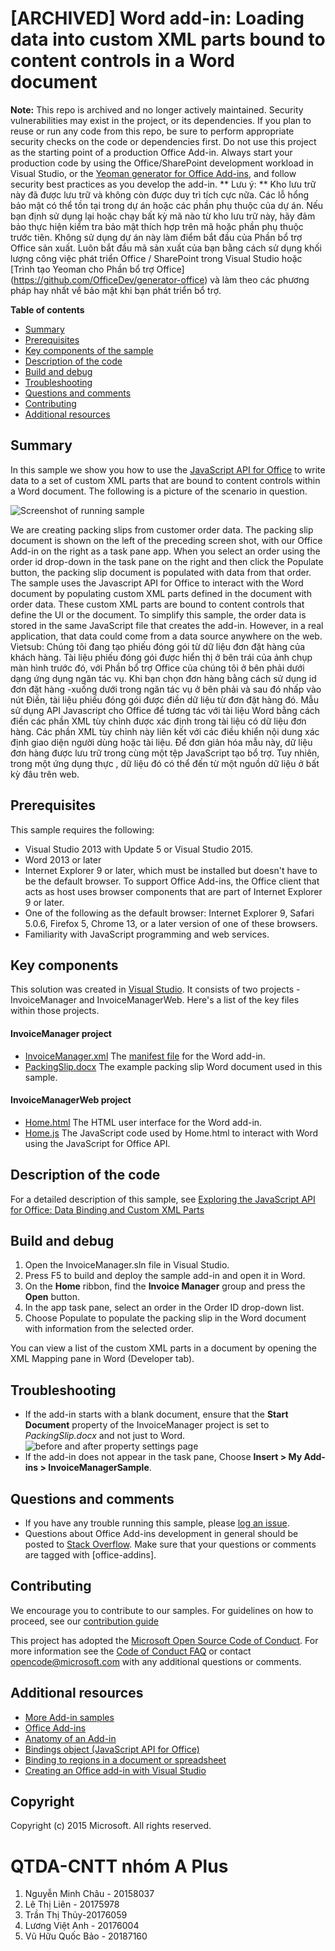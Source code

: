# [ARCHIVED] Word add-in: Loading data into custom XML parts bound to content controls in a Word document

**Note:** This repo is archived and no longer actively maintained. Security vulnerabilities may exist in the project, or its dependencies. If you plan to reuse or run any code from this repo, be sure to perform appropriate security checks on the code or dependencies first. Do not use this project as the starting point of a production Office Add-in. Always start your production code by using the Office/SharePoint development workload in Visual Studio, or the [Yeoman generator for Office Add-ins](https://github.com/OfficeDev/generator-office), and follow security best practices as you develop the add-in. 
** Lưu ý: ** Kho lưu trữ này đã được lưu trữ và không còn được duy trì tích cực nữa. Các lỗ hổng bảo mật có thể tồn tại trong dự án hoặc các phần phụ thuộc của dự án. Nếu bạn định sử dụng lại hoặc chạy bất kỳ mã nào từ kho lưu trữ này, hãy đảm bảo thực hiện kiểm tra bảo mật thích hợp trên mã hoặc phần phụ thuộc trước tiên. Không sử dụng dự án này làm điểm bắt đầu của Phần bổ trợ Office sản xuất. Luôn bắt đầu mã sản xuất của bạn bằng cách sử dụng khối lượng công việc phát triển Office / SharePoint trong Visual Studio hoặc [Trình tạo Yeoman cho Phần bổ trợ Office] (https://github.com/OfficeDev/generator-office) và làm theo các phương pháp hay nhất về bảo mật khi bạn phát triển bổ trợ.

**Table of contents**

* [Summary](#summary)
* [Prerequisites](#prerequisites)
* [Key components of the sample](#components)
* [Description of the code](#codedescription)
* [Build and debug](#build)
* [Troubleshooting](#troubleshooting)
* [Questions and comments](#questions)
* [Contributing](#contribute)
* [Additional resources](#additional-resources)

<a name="summary"></a>
## Summary

In this sample we show you how to use the [JavaScript API for Office](https://msdn.microsoft.com/library/b27e70c3-d87d-4d27-85e0-103996273298(v=office.15)) to write data to a set of custom XML parts that are bound to content controls within a Word document. The following is a  picture of the scenario in question.

![Screenshot of running sample](https://cloud.githubusercontent.com/assets/8550529/9298298/4b980684-4461-11e5-8c00-8f86701e55c2.PNG)

We are creating packing slips from customer order data. The packing slip document is shown on the left of the preceding screen shot, with our Office Add-in on the right as a task pane app. When you select an order using the order id drop-down in the task pane on the right and then click the Populate button, the packing slip document is populated with data from that order.  The sample uses the Javascript API for Office to interact with the Word document by populating custom XML parts defined in the document with order data. These custom XML parts are bound to content controls that define the UI or the document. To simplify this sample, the order data is stored in the same JavaScript file that creates the add-in. However, in a real application, that data could come from a data source anywhere on the web.
Vietsub:
Chúng tôi đang tạo phiếu đóng gói từ dữ liệu đơn đặt hàng của khách hàng. Tài liệu phiếu đóng gói được hiển thị ở bên trái của ảnh chụp màn hình trước đó, với Phần bổ trợ Office của chúng tôi ở bên phải dưới dạng ứng dụng ngăn tác vụ. Khi bạn chọn đơn hàng bằng cách sử dụng id đơn đặt hàng -xuống dưới trong ngăn tác vụ ở bên phải và sau đó nhấp vào nút Điền, tài liệu phiếu đóng gói được điền dữ liệu từ đơn đặt hàng đó. Mẫu sử dụng API Javascript cho Office để tương tác với tài liệu Word bằng cách điền các phần XML tùy chỉnh được xác định trong tài liệu có dữ liệu đơn hàng. Các phần XML tùy chỉnh này liên kết với các điều khiển nội dung xác định giao diện người dùng hoặc tài liệu. Để đơn giản hóa mẫu này, dữ liệu đơn hàng được lưu trữ trong cùng một tệp JavaScript tạo bổ trợ. Tuy nhiên, trong một ứng dụng thực , dữ liệu đó có thể đến từ một nguồn dữ liệu ở bất kỳ đâu trên web.


<a name="prerequisites"></a>
## Prerequisites
This sample requires the following:  

  - Visual Studio 2013 with Update 5 or Visual Studio 2015.  
  - Word 2013 or later
  - Internet Explorer 9 or later, which must be installed but doesn't have to be the default browser. To support Office Add-ins, the Office client that acts as host uses browser components that are part of Internet Explorer 9 or later.
  - One of the following as the default browser: Internet Explorer 9, Safari 5.0.6, Firefox 5, Chrome 13, or a later version of one of these browsers.
  - Familiarity with JavaScript programming and web services.

<a name="components"></a>
## Key components

This solution was created in [Visual Studio](https://msdn.microsoft.com/library/office/fp179827.aspx#Tools_CreatingWithVS). It consists of two projects - InvoiceManager and InvoiceManagerWeb. Here's a list of the key files within those projects. 
#### InvoiceManager project

* [InvoiceManager.xml](https://github.com/OfficeDev/Word-Add-in-JavaScript-InvoiceManager/blob/master/InvoiceManagerSample/InvoiceManagerManifest/InvoiceManager.xml) The [manifest file](https://msdn.microsoft.com/library/office/jj220082.aspx#StartBuildingApps_AnatomyofApp) for the Word add-in.
* [PackingSlip.docx](https://github.com/OfficeDev/Word-Add-in-JavaScript-InvoiceManager/blob/master/InvoiceManagerSample/PackingSlip.docx) The example packing slip Word document used in this sample. 

#### InvoiceManagerWeb project

* [Home.html](https://github.com/OfficeDev/Word-Add-in-JavaScript-InvoiceManager/blob/master/InvoiceManagerSampleWeb/App/Home/Home.html) The HTML user interface for the Word add-in.
* [Home.js](https://github.com/OfficeDev/Word-Add-in-JavaScript-InvoiceManager/blob/master/InvoiceManagerSampleWeb/App/Home/Home.js) The JavaScript code used by Home.html to interact with Word using the JavaScript for Office API. 


<a name="codedescription"></a>
## Description of the code

For a detailed description of this sample, see [Exploring the JavaScript API for Office: Data Binding and Custom XML Parts](https://msdn.microsoft.com/en-us/magazine/dn166930.aspx)

<a name="build"></a>
## Build and debug
1. Open the InvoiceManager.sln file in Visual Studio.
2. Press F5 to build and deploy the sample add-in and open it in Word.
3. On the **Home** ribbon, find the **Invoice Manager** group and press the **Open** button.
3. In the app task pane, select an order in the Order ID drop-down list.
4. Choose Populate to populate the packing slip in the Word document with information from the selected order.


You can view a list of the custom XML parts in a document by opening the XML Mapping pane in Word (Developer tab).

<a name="troubleshooting"></a>
## Troubleshooting

- If the add-in starts with a blank document, ensure that the **Start Document** property of the InvoiceManager project is set to *PackingSlip.docx* and not just to Word.
![before and after property settings page](https://cloud.githubusercontent.com/assets/8550529/9298211/b29908a8-445f-11e5-8887-0b3e6a9c8649.png)
- If the add-in does not appear in the task pane, Choose **Insert > My Add-ins >  InvoiceManagerSample**.

<a name="questions"></a>
## Questions and comments

- If you have any trouble running this sample, please [log an issue](https://github.com/OfficeDev/Word-Add-in-JavaScript-InvoiceManager/issues).
- Questions about Office Add-ins development in general should be posted to [Stack Overflow](http://stackoverflow.com/questions/tagged/office-addins). Make sure that your questions or comments are tagged with [office-addins].

<a name="contribute"></a>
## Contributing ##
We encourage you to contribute to our samples. For guidelines on how to proceed, see our [contribution guide](./Contributing.md)

This project has adopted the [Microsoft Open Source Code of Conduct](https://opensource.microsoft.com/codeofconduct/). For more information see the [Code of Conduct FAQ](https://opensource.microsoft.com/codeofconduct/faq/) or contact [opencode@microsoft.com](mailto:opencode@microsoft.com) with any additional questions or comments.


<a name="additional-resources"></a>
## Additional resources ##

- [More Add-in samples](https://github.com/OfficeDev?utf8=%E2%9C%93&query=-Add-in)
- [Office Add-ins](http://msdn.microsoft.com/library/office/jj220060.aspx)
- [Anatomy of an Add-in](https://msdn.microsoft.com/library/office/jj220082.aspx#StartBuildingApps_AnatomyofApp)
- [Bindings object (JavaScript API for Office)](http://msdn.microsoft.com/library/office/apps/fp160966.aspx)
- [Binding to regions in a document or spreadsheet](http://msdn.microsoft.com/library/office/apps/fp123511(v=office.15).aspx)
- [Creating an Office add-in with Visual Studio](https://msdn.microsoft.com/library/office/fp179827.aspx#Tools_CreatingWithVS)


## Copyright
Copyright (c) 2015 Microsoft. All rights reserved.

# QTDA-CNTT nhóm A Plus
1. Nguyễn Minh Châu - 20158037
2. Lê Thị Liên - 20175978
3. Trần Thị Thủy-20176059
4. Lương Việt Anh - 20176004
5. Vũ Hữu Quốc Bảo - 20187160

